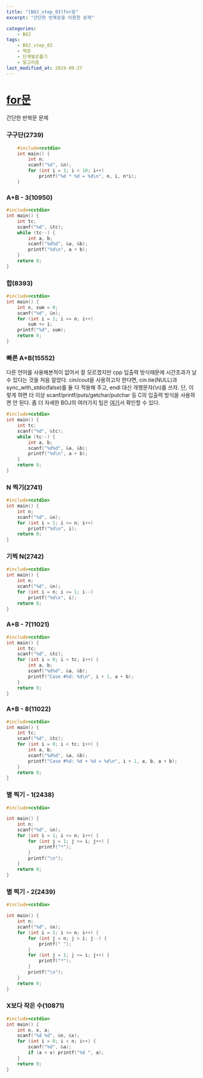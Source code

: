```yaml
---
title: "[BOJ_step_03]for문"
excerpt: "간단한 반복문을 이용한 문제"

categories:
    - BOJ
tags:
    - BOJ_step_03
    - 백준
    - 단계별로풀기
    - 알고리즘
last_modified_at: 2019-09-27
---
```

# [for문](https://www.acmicpc.net/step/3)
간단한 반복문 문제
  
### 구구단(2739) 
```cpp
	#include<cstdio>
	int main() {
		int n;
		scanf("%d", &n);
		for (int i = 1; i < 10; i++)
			printf("%d * %d = %d\n", n, i, n*i);
	}
```  
  
### A+B - 3(10950)  
```cpp
#include<cstdio>
int main() {
	int tc;
	scanf("%d", &tc);
	while (tc--) {
		int a, b;
		scanf("%d%d", &a, &b);
		printf("%d\n", a + b);
	}
	return 0;
}
```  
  
### 합(8393)  
```cpp
#include<cstdio>
int main() {
	int n, sum = 0;
	scanf("%d", &n);
	for (int i = 1; i <= n; i++)
		sum += i;
	printf("%d", sum);
	return 0;
}
```  
  
### 빠른 A+B(15552)  
다른 언어를 사용해본적이 없어서 잘 모르겠지만 cpp 입출력 방식때문에 시간초과가 날 수 있다는 것을 처음 알았다.
cin/cout을 사용하고자 한다면, cin.tie(NULL)과 sync_with_stdio(false)를 둘 다 적용해 주고, endl 대신 개행문자(\n)를 쓰자. 단, 이렇게 하면 더 이상 scanf/printf/puts/getchar/putchar 등 C의 입출력 방식을 사용하면 안 된다.
좀 더 자세한 BOJ의 여러가지 팁은 [여기](https://www.acmicpc.net/blog/view/55)서 확인할 수 있다.
```cpp
#include<cstdio>
int main() {
	int tc;
	scanf("%d", &tc);
	while (tc--) {
		int a, b;
		scanf("%d%d", &a, &b);
		printf("%d\n", a + b);
	}
	return 0;
}
```  
### N 찍기(2741)  
```cpp
#include<cstdio>
int main() {
	int n;
	scanf("%d", &n);
	for (int i = 1; i <= n; i++)
		printf("%d\n", i);
	return 0;
}
```  
  
### 기찍 N(2742)  
```cpp
#include<cstdio>
int main() {
	int n;
	scanf("%d", &n);
	for (int i = n; i >= 1; i--)
		printf("%d\n", i);
	return 0;
}
```  
### A+B - 7(11021)  
```cpp
#include<cstdio>
int main() {
	int tc;
	scanf("%d", &tc);
	for (int i = 0; i < tc; i++) {
		int a, b;
		scanf("%d%d", &a, &b);
		printf("Case #%d: %d\n", i + 1, a + b);
	}
	return 0;
}
```  
### A+B - 8(11022)  
```cpp
#include<cstdio>
int main() {
	int tc;
	scanf("%d", &tc);
	for (int i = 0; i < tc; i++) {
		int a, b;
		scanf("%d%d", &a, &b);
		printf("Case #%d: %d + %d = %d\n", i + 1, a, b, a + b);
	}
	return 0;
}
```  
  
### 별 찍기 - 1(2438)  
```cpp
#include<cstdio>

int main() {
	int n;
	scanf("%d", &n);
	for (int i = 1; i <= n; i++) {
		for (int j = 1; j <= i; j++) {
			printf("*");
		}
		printf("\n");
	}
	return 0;
}
```  
  
### 별 찍기 - 2(2439)  
```cpp
#include<cstdio>

int main() {
	int n;
	scanf("%d", &n);
	for (int i = 1; i <= n; i++) {
		for (int j = n; j > i; j--) {
			printf(" ");
		}
		for (int j = 1; j <= i; j++) {
			printf("*");
		}
		printf("\n");
	}
	return 0;
}
```  
  
### X보다 작은 수(10871)
```cpp
#include<cstdio>
int main() {
	int n, x, a;
	scanf("%d %d", &n, &x);
	for (int i = 0; i < n; i++) {
		scanf("%d", &a);
		if (a < x) printf("%d ", a);
	}
	return 0;
}
```